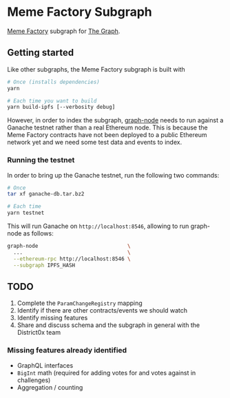 # Meme Factory Subgraph

[Meme Factory](https://memefactory.io/) subgraph for [The Graph](https://thegraph.com).

## Getting started

Like other subgraphs, the Meme Factory subgraph is built with

```sh
# Once (installs dependencies)
yarn

# Each time you want to build
yarn build-ipfs [--verbosity debug]
```

However, in order to index the subgraph, [graph-node](https://github.com/graphprotocol/graph-node) needs to run against
a Ganache testnet rather than a real Ethereum node. This is because
the Meme Factory contracts have not been deployed to a public
Ethereum network yet and we need some test data and events to
index.

### Running the testnet

In order to bring up the Ganache testnet, run the following two
commands:

```sh
# Once
tar xf ganache-db.tar.bz2

# Each time
yarn testnet
```

This will run Ganache on `http://localhost:8546`, allowing to run
graph-node as follows:

```sh
graph-node                             \
  ...                                  \
  --ethereum-rpc http://localhost:8546 \
  --subgraph IPFS_HASH
```

## TODO

1. Complete the `ParamChangeRegistry` mapping
2. Identify if there are other contracts/events we should watch
3. Identify missing features
4. Share and discuss schema and the subgraph in general with the District0x team

### Missing features already identified

- GraphQL interfaces
- `BigInt` math (required for adding votes for and votes against in challenges)
- Aggregation / counting
